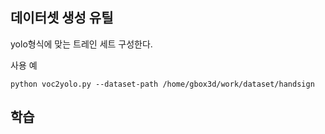 ## 데이터셋 생성 유틸
yolo형식에 맞는 트레인 세트 구성한다.  

사용 예
```
python voc2yolo.py --dataset-path /home/gbox3d/work/dataset/handsign
```

## 학습

```
```